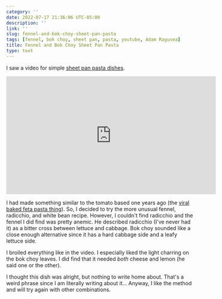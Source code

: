 ```yaml
---
category: ''
date: 2022-07-17 21:36:06 UTC-05:00
description: ''
link: ''
slug: fennel-and-bok-choy-sheet-pan-pasta
tags: [fennel, bok choy, sheet pan, pasta, youtube, Adam Ragusea]
title: Fennel and Bok Choy Sheet Pan Pasta
type: text
---
```

I saw a video for simple [sheet pan pasta dishes](https://www.youtube.com/watch?v=azNHrhGoOrc).

<iframe width="560" height="315" src="https://www.youtube-nocookie.com/embed/azNHrhGoOrc" title="YouTube video player" frameborder="0" allow="accelerometer; autoplay; clipboard-write; encrypted-media; gyroscope; picture-in-picture" allowfullscreen></iframe>

I had made something similar to the tomato based one years ago (the [viral baked feta pasta thing](https://www.youtube.com/watch?v=U3gvRjIQ6Lo)).
So, I decided to try the more unusual fennel, radicchio, and white bean recipe.
However, I couldn't find radicchio and the fennel I did find was pretty anemic.
He described radicchio (I've never had it) as a bitter cross between lettuce and cabbage.
Bok choy sounded like a close enough alternative since it has a hard cabbage side and a leafy lettuce side.

I broiled everything like in the video.
I especially liked the light charring on the bok choy leaves.
I did find that it needed _both_ cheese and lemon (he said one or the other).

I thought this dish was alright, but nothing to write home about.
That's a weird phrase since I am literally writing about it...
Anyway, I like the method and will try again with other combinations.
